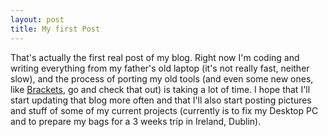 ```yaml
---
layout: post
title: My first Post
---
```


That's actually the first real post of my blog. Right now I'm coding and writing everything from my father's old laptop (it's not really fast, neither slow), and the process of porting my old tools (and even some new ones, like [Brackets](http://brackets.io/), go and check that out) is taking a lot of time. I hope that I'll start updating that blog more often and that I'll also start posting pictures and stuff of some of my current projects (currently is to fix my Desktop PC and to prepare my bags for a 3 weeks trip in Ireland, Dublin).